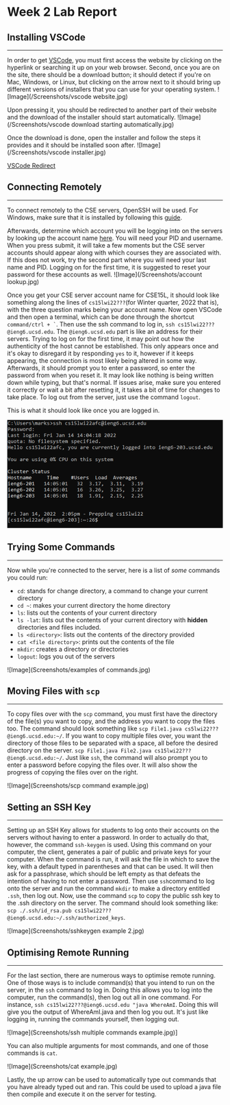 # Week 2 Lab Report

## Installing VSCode
***
In order to get [VSCode](https://code.visualstudio.com/), you must first access the website by clicking on the hyperlink or searching it up on your web browser. Second, once you are on the site, there should be a download button; it should detect if you're on Mac, Windows, or Linux, but clicking on the arrow next to it should bring up different versions of installers that you can use for your operating system. 
![Image](/Screenshots/vscode website.jpg)

Upon pressing it, you should be redirected to another part of their website and the download of the installer should start automatically. 
![Image](/Screenshots/vscode download starting automatically.jpg)

Once the download is done, open the installer and follow the steps it provides and it should be installed soon after.
![Image](/Screenshots/vscode installer.jpg)

[VSCode Redirect](https://code.visualstudio.com/)

## Connecting Remotely
***
To connect remotely to the CSE servers, OpenSSH will be used. For Windows, make sure that it is installed by following this [guide](https://docs.microsoft.com/en-us/windows-server/administration/openssh/openssh_install_firstuse).

Afterwards, determine which account you will be logging into on the servers by looking up the account name [here](https://sdacs.ucsd.edu/~icc/index.php). You will need your PID and username. When you press submit, it will take a few moments but the CSE server accounts should appear along with which courses they are associated with. If this does not work, try the second part where you will need your last name and PID. Logging on for the first time, it is suggested to reset your password for these accounts as well.
![Image](/Screenshots/account lookup.jpg)

Once you get your CSE server account name for CSE15L, it should look like something along the lines of ```cs15lwi22???```(for Winter quarter, 2022 that is), with the three question marks being your account name. Now open VSCode and then open a terminal, which can be done through the shortcut ``` command/ctrl + ` ```. Then use the ssh command to log in, ```ssh cs15lwi22???@ieng6.ucsd.edu```. The ```@ieng6.ucsd.edu``` part is like an address for their servers. Trying to log on for the first time, it may point out how the authenticity of the host cannot be established. This only appears once and it's okay to disregard it by responding ```yes``` to it, however if it keeps appearing, the connection is most likely being altered in some way. Afterwards, it should prompt you to enter a password, so enter the password from when you reset it. It may look like nothing is being written down while typing, but that's normal. If issues arise, make sure you entered it correctly or wait a bit after resetting it, it takes a bit of time for changes to take place. To log out from the server, just use the command ```logout```.

This is what it should look like once you are logged in.

![Image](/Screenshots/sshcommand.png)

## Trying Some Commands
***
Now while you're connected to the server, here is a list of *some* commands you could run:
- ```cd```: stands for change directory, a command to change your current directory
- ```cd ~```: makes your current directory the home directory
- ```ls```: lists out the contents of your current directory
- ```ls -lat```: lists out the contents of your current directory with **hidden** directories and files included.
- ```ls <directory>```: lists out the contents of the directory provided
- ```cat <file directory>```: prints out the contents of the file
- ```mkdir```: creates a directory or directories
- ```logout```: logs you out of the servers 

![Image](Screenshots/examples of commands.jpg)

## Moving Files with ```scp```
***
To copy files over with the ```scp``` command, you must first have the directory of the file(s) you want to copy, and the address you want to copy the files too. The command should look something like ```scp File1.java cs5lwi22???@ieng6.ucsd.edu:~/```. If you want to copy multiple files over, you want the directory of those files to be separated with a space, all before the desired directory on the server. ```scp File1.java File2.java cs15lwi22???@ieng6.ucsd.edu:~/```. Just like ```ssh```, the command will also prompt you to enter a password before copying the files over. It will also show the progress of copying the files over on the right.

![Image](Screenshots/scp command example.jpg)

## Setting an SSH Key
***
Setting up an SSH Key allows for students to log onto their accounts on the servers without having to enter a password. In order to actually do that, however, the command ```ssh-keygen``` is used. Using this command on your computer, the client, generates a pair of public and private keys for your computer. When the command is run, it will ask the file in which to save the key, with a default typed in parentheses and that can be used. It will then ask for a passphrase, which should be left empty as that defeats the intention of having to not enter a password. Then use ```ssh```command to log onto the server and run the command ```mkdir``` to make a directory entitled ```.ssh```, then log out. Now, use the command ```scp``` to copy the public ssh key to the .ssh directory on the server. The command should look something like: ```scp ./.ssh/id_rsa.pub cs15lwi22???@ieng6.ucsd.edu:~/.ssh/authorized_keys```.

![Image](Screenshots/sshkeygen example 2.jpg)

## Optimising Remote Running 
*** 
For the last section, there are numerous ways to optimise remote running. One of those ways is to include command(s) that you intend to run on the server, in the ```ssh``` command to log in. Doing this allows you to log into the computer, run the command(s), then log out all in one command. For instance, ```ssh cs15lwi22???@ieng6.ucsd.edu "java WhereAmI```. Doing this will give you the output of WhereAmI.java and then log you out. It's just like logging in, running the commands yourself, then logging out.

![Image](Screenshots/ssh multiple commands example.jpg)]

You can also multiple arguments for most commands, and one of those commands is ```cat```.

![Image](Screenshots/cat example.jpg)

Lastly, the up arrow can be used to automatically type out commands that you have already typed out and ran. This could be used to upload a java file then compile and execute it on the server for testing.
